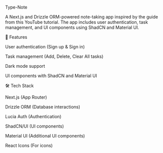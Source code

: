 Type-Note

A Next.js and Drizzle ORM-powered note-taking app inspired by the guide from this YouTube tutorial. The app includes user authentication, task management, and UI components using ShadCN and Material UI.

🚀 Features

User authentication (Sign up & Sign in)

Task management (Add, Delete, Clear All tasks)

Dark mode support

UI components with ShadCN and Material UI

🛠 Tech Stack

Next.js (App Router)

Drizzle ORM (Database interactions)

Lucia Auth (Authentication)

ShadCN/UI (UI components)

Material UI (Additional UI components)

React Icons (For icons)